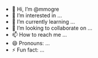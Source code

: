 - 👋 Hi, I’m @mmogre
- 👀 I’m interested in ...
- 🌱 I’m currently learning ...
- 💞️ I’m looking to collaborate on ...
- 📫 How to reach me ...
- 😄 Pronouns: ...
- ⚡ Fun fact: ...

<!---
mmogre/mmogre is a ✨ special ✨ repository because its `README.md` (this file) appears on your GitHub profile.
You can click the Preview link to take a look at your changes.
--->
